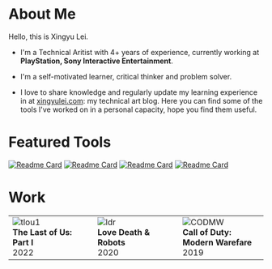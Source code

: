 # About Me

Hello, this is Xingyu Lei. 

- I'm a Technical Aritist with 4+ years of experience, currently working at **PlayStation, Sony Interactive Entertainment**.

- I'm a self-motivated learner, critical thinker and problem solver. 

- I love to share knowledge and regularly update my learning experience in at [xingyulei.com](https://www.xingyulei.com/): my technical art blog. Here you can find some of the tools I've worked on in a personal capacity, hope you find them useful.

# Featured Tools
[![Readme Card](https://github-readme-stats.vercel.app/api/pin/?username=leixingyu&repo=unrealStylesheet)](https://github.com/leixingyu/unrealStylesheet)
[![Readme Card](https://github-readme-stats.vercel.app/api/pin/?username=leixingyu&repo=mayaAsciiViewer)](https://github.com/leixingyu/mayaAsciiViewer)
[![Readme Card](https://github-readme-stats.vercel.app/api/pin/?username=leixingyu&repo=autoRigger)](https://github.com/leixingyu/autoRigger)
[![Readme Card](https://github-readme-stats.vercel.app/api/pin/?username=leixingyu&repo=jsonEditor)](https://github.com/leixingyu/jsonEditor)

# Work
<table>
    <tr>
        <td width="33%">
            <img src="https://image.api.playstation.com/vulcan/ap/rnd/202206/0720/aZKLRcjaZ8HL03ODxYMZDfaH.png" alt="tlou1"><br/>
			<b>The Last of Us: Part I</b><br/>
            2022
        </td>
        <td width="33%">
            <img src="https://m.media-amazon.com/images/M/MV5BYjEwOWQ0MjktMjZjNy00Mzc1LWE5NTItMDQ1Yjc0Zjk0NTBlXkEyXkFqcGdeQXVyMTEyMjM2NDc2._V1_.jpg" alt="ldr"><br/>
            <b>Love Death & Robots</b><br/>
            2020
        </td>
        <td width="33%">
            <img src="https://m.media-amazon.com/images/M/MV5BMTc3NWY2ZTMtNTNlZC00MWM2LWI5MzYtMmU1YzY0ODk5ZjQ1XkEyXkFqcGdeQXVyODA2MTkwODk@._V1_FMjpg_UX1000_.jpg" alt="CODMW"><br/>
            <b>Call of Duty: Modern Warefare</b><br/>
            2019
        </td>
    </tr>
</table>
